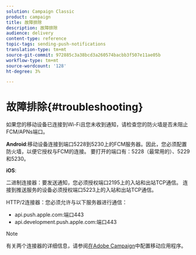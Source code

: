 ```yaml
---
solution: Campaign Classic
product: campaign
title: 故障排除
description: 故障排除
audience: delivery
content-type: reference
topic-tags: sending-push-notifications
translation-type: tm+mt
source-git-commit: 972885c3a38bcd3a260574bacbb3f507e11ae05b
workflow-type: tm+mt
source-wordcount: '128'
ht-degree: 3%

---
```



# 故障排除{#troubleshooting}

如果您的移动设备已连接到Wi-Fi且您未收到通知，请检查您的防火墙是否未阻止FCM/APNs端口。

**Android**:移动设备连接到端口5228到5230上的FCM服务器。因此，您必须配置防火墙，以便它授权与FCM的连接。 要打开的端口有：5228（最常用的）、5229和5230。

**iOS**:

二进制连接器：要发送通知，您必须授权端口2195上的入站和出站TCP通信。 连接到推送服务的设备必须授权端口5223上的入站和出站TCP通信。

HTTP/2连接器：您必须允许与以下服务器进行通信：

* api.push.apple.com:端口443
* api.development.push.apple.com:端口443

>[!NOTE]
>
>有关两个连接器的详细信息，请参阅[在Adobe Campaign](../../delivery/using/configuring-the-mobile-application.md)中配置移动应用程序。
